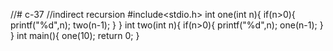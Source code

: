 //# c-37
//indirect recursion
#include<stdio.h>
int one(int n){
    if(n>0){
        printf("%d",n);
        two(n-1);
    }
}
int two(int n){
    if(n>0){
            printf("%d",n);
            one(n-1);
        }
    }
    int main(){
        one(10);
        return 0;
    }
